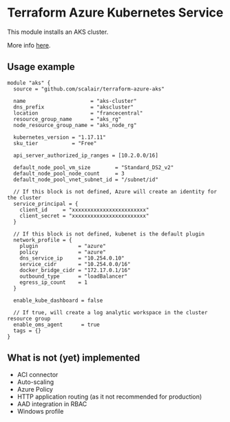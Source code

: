 # Terraform Azure Kubernetes Service

This module installs an AKS cluster.

More info [here](https://registry.terraform.io/providers/hashicorp/azurerm/latest/docs/resources/kubernetes_cluster).

## Usage example

```hcl
module "aks" {
  source = "github.com/scalair/terraform-azure-aks"

  name                     = "aks-cluster"
  dns_prefix               = "akscluster"
  location                 = "francecentral"
  resource_group_name      = "aks_rg"
  node_resource_group_name = "aks_node_rg"

  kubernetes_version = "1.17.11"
  sku_tier           = "Free"

  api_server_authorized_ip_ranges = [10.2.0.0/16]

  default_node_pool_vm_size        = "Standard_DS2_v2"
  default_node_pool_node_count     = 3
  default_node_pool_vnet_subnet_id = "/subnet/id"

  // If this block is not defined, Azure will create an identity for the cluster
  service_principal = {
    client_id     = "xxxxxxxxxxxxxxxxxxxxxxxx"
    client_secret = "xxxxxxxxxxxxxxxxxxxxxxxx"
  }

  // If this block is not defined, kubenet is the default plugin
  network_profile = {
    plugin             = "azure"
    policy             = "azure"
    dns_service_ip     = "10.254.0.10"
    service_cidr       = "10.254.0.0/16"
    docker_bridge_cidr = "172.17.0.1/16"
    outbound_type      = "loadBalancer"
    egress_ip_count    = 1
  }

  enable_kube_dashboard = false

  // If true, will create a log analytic workspace in the cluster resource group
  enable_oms_agent      = true
  tags = {}
}
```

## What is not (yet) implemented

- ACI connector
- Auto-scaling
- Azure Policy
- HTTP application routing (as it not recommended for production)
- AAD integration in RBAC
- Windows profile
